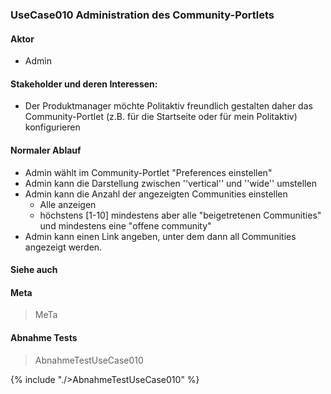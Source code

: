 
### UseCase010 Administration des Community-Portlets

#### Aktor
 * Admin


#### Stakeholder und deren Interessen:
 * Der Produktmanager möchte Politaktiv freundlich gestalten daher das Community-Portlet (z.B. für die Startseite oder für mein Politaktiv) konfigurieren


#### Normaler Ablauf
 * Admin wählt im  Community-Portlet "Preferences einstellen"
 * Admin kann die Darstellung zwischen ''vertical'' und ''wide'' umstellen
 * Admin kann die Anzahl der angezeigten Communities einstellen
   * Alle anzeigen
   * höchstens [1-10] mindestens aber alle "beigetretenen Communities" und mindestens eine "offene community"
 * Admin kann einen Link angeben, unter dem dann all Communities angezeigt werden.


#### Siehe auch

#### Meta
>MeTa


#### Abnahme Tests
>AbnahmeTestUseCase010

{% include "./>AbnahmeTestUseCase010" %}
